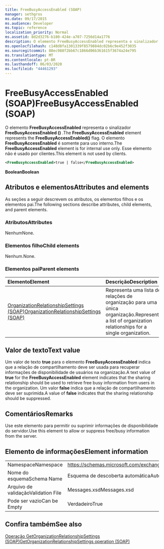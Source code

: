 ```yaml
---
title: FreeBusyAccessEnabled (SOAP)
manager: sethgros
ms.date: 09/17/2015
ms.audience: Developer
ms.topic: reference
localization_priority: Normal
ms.assetid: 8d2d3276-b180-424e-a707-7256d14a1776
description: O elemento FreeBusyAccessEnabled representa o sinalizador FreeBusyAccessEnabled (). O elemento FreeBusyAccessEnabled é somente para uso interno. Esse elemento não é usado por clientes.
ms.openlocfilehash: c148d8fa1301339f8579884dc02b6c9e452f3035
ms.sourcegitcommit: 88ec988f2bb67c1866d06b361615f3674a24e795
ms.translationtype: MT
ms.contentlocale: pt-BR
ms.lasthandoff: 06/03/2020
ms.locfileid: "44461293"
---
```

# <a name="freebusyaccessenabled-soap"></a><span data-ttu-id="26ae1-105">FreeBusyAccessEnabled (SOAP)</span><span class="sxs-lookup"><span data-stu-id="26ae1-105">FreeBusyAccessEnabled (SOAP)</span></span>

<span data-ttu-id="26ae1-106">O elemento **FreeBusyAccessEnabled** representa o sinalizador **FreeBusyAccessEnabled ()** .</span><span class="sxs-lookup"><span data-stu-id="26ae1-106">The **FreeBusyAccessEnabled** element represents the **FreeBusyAccessEnabled()** flag.</span></span> <span data-ttu-id="26ae1-107">O elemento **FreeBusyAccessEnabled** é somente para uso interno.</span><span class="sxs-lookup"><span data-stu-id="26ae1-107">The **FreeBusyAccessEnabled** element is for internal use only.</span></span> <span data-ttu-id="26ae1-108">Esse elemento não é usado por clientes.</span><span class="sxs-lookup"><span data-stu-id="26ae1-108">This element is not used by clients.</span></span> 
  
```XML
<FreeBusyAccessEnabled>true | false</FreeBusyAccessEnabled>
```

 <span data-ttu-id="26ae1-109">**Boolean**</span><span class="sxs-lookup"><span data-stu-id="26ae1-109">**Boolean**</span></span>
## <a name="attributes-and-elements"></a><span data-ttu-id="26ae1-110">Atributos e elementos</span><span class="sxs-lookup"><span data-stu-id="26ae1-110">Attributes and elements</span></span>

<span data-ttu-id="26ae1-111">As seções a seguir descrevem os atributos, os elementos filhos e os elementos pai.</span><span class="sxs-lookup"><span data-stu-id="26ae1-111">The following sections describe attributes, child elements, and parent elements.</span></span>
  
### <a name="attributes"></a><span data-ttu-id="26ae1-112">Atributos</span><span class="sxs-lookup"><span data-stu-id="26ae1-112">Attributes</span></span>

<span data-ttu-id="26ae1-113">Nenhum</span><span class="sxs-lookup"><span data-stu-id="26ae1-113">None.</span></span>
  
### <a name="child-elements"></a><span data-ttu-id="26ae1-114">Elementos filho</span><span class="sxs-lookup"><span data-stu-id="26ae1-114">Child elements</span></span>

<span data-ttu-id="26ae1-115">Nenhum.</span><span class="sxs-lookup"><span data-stu-id="26ae1-115">None.</span></span>
  
### <a name="parent-elements"></a><span data-ttu-id="26ae1-116">Elementos pai</span><span class="sxs-lookup"><span data-stu-id="26ae1-116">Parent elements</span></span>

|<span data-ttu-id="26ae1-117">**Elemento**</span><span class="sxs-lookup"><span data-stu-id="26ae1-117">**Element**</span></span>|<span data-ttu-id="26ae1-118">**Descrição**</span><span class="sxs-lookup"><span data-stu-id="26ae1-118">**Description**</span></span>|
|:-----|:-----|
|[<span data-ttu-id="26ae1-119">OrganizationRelationshipSettings (SOAP)</span><span class="sxs-lookup"><span data-stu-id="26ae1-119">OrganizationRelationshipSettings (SOAP)</span></span>](organizationrelationshipsettings-soap.md) <br/> |<span data-ttu-id="26ae1-120">Representa uma lista de relações de organização para uma única organização.</span><span class="sxs-lookup"><span data-stu-id="26ae1-120">Represents a list of organization relationships for a single organization.</span></span>  <br/> |
   
## <a name="text-value"></a><span data-ttu-id="26ae1-121">Valor de texto</span><span class="sxs-lookup"><span data-stu-id="26ae1-121">Text value</span></span>

<span data-ttu-id="26ae1-122">Um valor de texto **true** para o elemento **FreeBusyAccessEnabled** indica que a relação de compartilhamento deve ser usada para recuperar informações de disponibilidade de usuários na organização.</span><span class="sxs-lookup"><span data-stu-id="26ae1-122">A text value of **true** for the **FreeBusyAccessEnabled** element indicates that the sharing relationship should be used to retrieve free busy information from users in the organization.</span></span> <span data-ttu-id="26ae1-123">Um valor **false** indica que a relação de compartilhamento deve ser suprimida.</span><span class="sxs-lookup"><span data-stu-id="26ae1-123">A value of **false** indicates that the sharing relationship should be suppressed.</span></span> 
  
## <a name="remarks"></a><span data-ttu-id="26ae1-124">Comentários</span><span class="sxs-lookup"><span data-stu-id="26ae1-124">Remarks</span></span>

<span data-ttu-id="26ae1-125">Use este elemento para permitir ou suprimir informações de disponibilidade do servidor.</span><span class="sxs-lookup"><span data-stu-id="26ae1-125">Use this element to allow or suppress free/busy information from the server.</span></span> 
  
## <a name="element-information"></a><span data-ttu-id="26ae1-126">Elemento de informações</span><span class="sxs-lookup"><span data-stu-id="26ae1-126">Element information</span></span>

|||
|:-----|:-----|
|<span data-ttu-id="26ae1-127">Namespace</span><span class="sxs-lookup"><span data-stu-id="26ae1-127">Namespace</span></span>  <br/> |https://schemas.microsoft.com/exchange/2010/Autodiscover  <br/> |
|<span data-ttu-id="26ae1-128">Nome do esquema</span><span class="sxs-lookup"><span data-stu-id="26ae1-128">Schema Name</span></span>  <br/> |<span data-ttu-id="26ae1-129">Esquema de descoberta automática</span><span class="sxs-lookup"><span data-stu-id="26ae1-129">Autodiscover schema</span></span>  <br/> |
|<span data-ttu-id="26ae1-130">Arquivo de validação</span><span class="sxs-lookup"><span data-stu-id="26ae1-130">Validation File</span></span>  <br/> |<span data-ttu-id="26ae1-131">Messages.xsd</span><span class="sxs-lookup"><span data-stu-id="26ae1-131">Messages.xsd</span></span>  <br/> |
|<span data-ttu-id="26ae1-132">Pode ser vazio</span><span class="sxs-lookup"><span data-stu-id="26ae1-132">Can be Empty</span></span>  <br/> |<span data-ttu-id="26ae1-133">Verdadeiro</span><span class="sxs-lookup"><span data-stu-id="26ae1-133">True</span></span>  <br/> |
   
## <a name="see-also"></a><span data-ttu-id="26ae1-134">Confira também</span><span class="sxs-lookup"><span data-stu-id="26ae1-134">See also</span></span>



[<span data-ttu-id="26ae1-135">Operação GetOrganizationRelationshipSettings (SOAP)</span><span class="sxs-lookup"><span data-stu-id="26ae1-135">GetOrganizationRelationshipSettings operation (SOAP)</span></span>](getorganizationrelationshipsettings-operation-soap.md)

